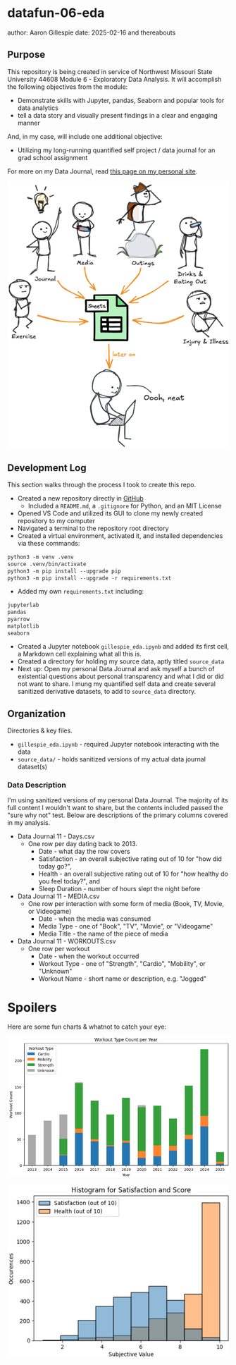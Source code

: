 # datafun-06-eda

author: Aaron Gillespie
date: 2025-02-16 and thereabouts

## Purpose

This repository is being created in service of Northwest Missouri State University 44608 Module 6 - Exploratory Data Analysis. It will accomplish the following objectives from the module:

- Demonstrate skills with Jupyter, pandas, Seaborn and popular tools for data analytics
- tell a data story and visually present findings in a clear and engaging manner

And, in my case, will include one additional objective:

- Utilizing my long-running quantified self project / data journal for an grad school assignment

For more on my Data Journal, read [this page on my personal site](https://aarongilly.com/Pages/Data-Journal).

![Data Journal Image](data_journal_image.png)

## Development Log

This section walks through the process I took to create this repo.

- Created a new repository directly in [GitHub](https://github.com/)
  - Included a `README.md`, a `.gitignore` for Python, and an MIT License
- Opened VS Code and utilized its GUI to clone my newly created repository to my computer
- Navigated a terminal to the repository root directory
- Created a virtual environment, activated it, and installed dependencies via these commands:

```shell
python3 -m venv .venv  
source .venv/bin/activate
python3 -m pip install --upgrade pip  
python3 -m pip install --upgrade -r requirements.txt
```

- Added my own `requirements.txt` including:

```plaintext
jupyterlab
pandas
pyarrow
matplotlib
seaborn
```

- Created a Jupyter notebook `gillespie_eda.ipynb` and added its first cell, a Markdown cell explaining what all this is.
- Created a directory for holding my source data, aptly titled `source_data`
- Next up: Open my personal Data Journal and ask myself a bunch of existential questions about personal transparency and what I did or did not want to share. I mung my quantified self data and create several sanitized derivative datasets, to add to `source_data` directory.

## Organization

Directories & key files.

- `gillespie_eda.ipynb` - required Jupyter notebook interacting with the data
- `source_data/` - holds sanitized versions of my actual data journal dataset(s)

### Data Description

I'm using sanitized versions of my personal Data Journal. The majority of its full content I wouldn't want to share, but the contents included passed the "sure why not" test. Below are descriptions of the primary columns covered in my analysis.

- Data Journal 11 - Days.csv
  - One row per day dating back to 2013.
    - Date - what day the row covers
    - Satisfaction - an overall subjective rating out of 10 for "how did today go?", 
    - Health - an overall subjective rating out of 10 for "how healthy do you feel today?", and 
    - Sleep Duration - number of hours slept the night before
- Data Journal 11 - MEDIA.csv
  - One row per interaction with some form of media (Book, TV, Movie, or Videogame)
    - Date - when the media was consumed
    - Media Type - one of "Book", "TV", "Movie", or "Videogame"
    - Media Title - the name of the piece of media
- Data Journal 11 - WORKOUTS.csv
  - One row per workout
    - Date - when the workout occurred
    - Workout Type - one of "Strength", "Cardio", "Mobility", or "Unknown"
    - Workout Name - short name or description, e.g. "Jogged"

# Spoilers

Here are some fun charts & whatnot to catch your eye:

![exercise over time](exercise_over_time.png)

![histogram](histogram.png)